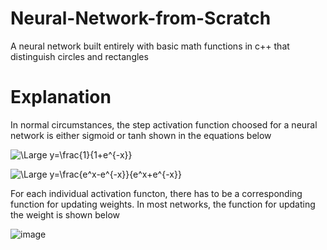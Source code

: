 # Neural-Network-from-Scratch
A neural network built entirely with basic math functions in c++ that distinguish circles and rectangles    
# Explanation     
In normal circumstances, the step activation function choosed for a neural network is either sigmoid or tanh shown in the equations below  
         
![\Large y=\frac{1}{1+e^{-x}}](https://latex.codecogs.com/svg.latex?\Large&space;y=\frac{1}{1+e^{-x}})         
        
![\Large y=\frac{e^x-e^{-x}}{e^x+e^{-x}}](https://latex.codecogs.com/svg.latex?\Large&space;y=\frac{e^x-e^{-x}}{e^x+e^{-x}})      
          
For each individual activation functon, there has to be a corresponding function for updating weights.
In most networks, the function for updating the weight is shown below             
                       
![image](https://user-images.githubusercontent.com/101462429/164485414-74b39564-e841-4eb2-b845-17a688712405.png)
     
